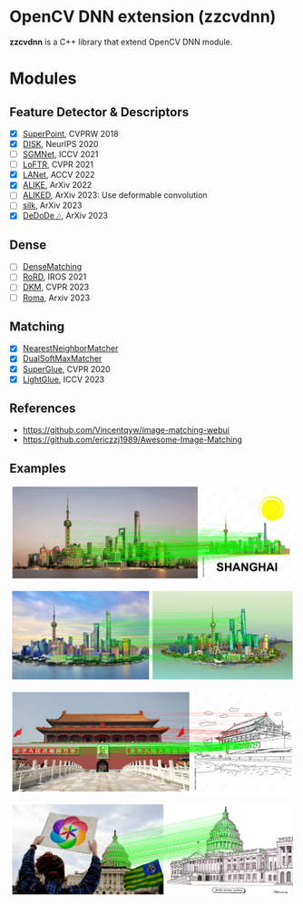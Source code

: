 OpenCV DNN extension (zzcvdnn)
==============================

**zzcvdnn** is a C++ library that extend OpenCV DNN module.

# Modules

## Feature Detector & Descriptors

- [x] [SuperPoint](https://github.com/magicleap/SuperPointPretrainedNetwork), CVPRW 2018
- [x] [DISK](https://github.com/cvlab-epfl/disk), NeurIPS 2020
- [ ] [SGMNet](https://github.com/vdvchen/SGMNet), ICCV 2021
- [ ] [LoFTR](https://github.com/zju3dv/LoFTR), CVPR 2021
- [x] [LANet](https://github.com/wangch-g/lanet), ACCV 2022
- [x] [ALIKE](https://github.com/Shiaoming/ALIKE), ArXiv 2022
- [ ] [ALIKED](https://github.com/Shiaoming/ALIKED), ArXiv 2023: Use deformable convolution
- [ ] [silk](https://github.com/facebookresearch/silk), ArXiv 2023
- [x] [DeDoDe 🎶](https://github.com/Parskatt/DeDoDe), ArXiv 2023

## Dense

- [ ] [DenseMatching](https://github.com/PruneTruong/DenseMatching)
- [ ] [RoRD](https://github.com/UditSinghParihar/RoRD), IROS 2021
- [ ] [DKM](https://github.com/Parskatt/DKM), CVPR 2023
- [ ] [Roma](https://github.com/Parskatt/RoMa), Arxiv 2023

## Matching

- [x] [NearestNeighborMatcher](https://kornia.readthedocs.io/en/latest/feature.html#kornia.feature.match_smnn)
- [x] [DualSoftMaxMatcher](https://github.com/Parskatt/DeDoDe/blob/main/DeDoDe/utils.py)
- [x] [SuperGlue](https://github.com/magicleap/SuperGluePretrainedNetwork), CVPR 2020
- [x] [LightGlue](https://github.com/cvg/LightGlue), ICCV 2023

## References

- https://github.com/Vincentqyw/image-matching-webui
- https://github.com/ericzzj1989/Awesome-Image-Matching

## Examples

![](assets/results/shanghai-1.png)

![](assets/results/shanghai-2.png)

![](assets/results/tiananmen.png)

![](assets/results/uscapitol.png)